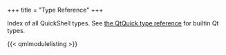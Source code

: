 +++
title = "Type Reference"
+++

Index of all QuickShell types. See [the QtQuick type reference](https://doc.qt.io/qt-6/qtquick-qmlmodule.html) for builtin Qt types.

{{< qmlmodulelisting >}}
